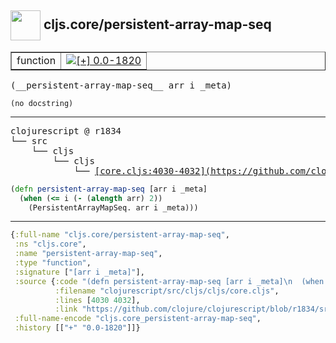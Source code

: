 ## <img width="48px" valign="middle" src="http://i.imgur.com/Hi20huC.png"> cljs.core/persistent-array-map-seq

 <table border="1">
<tr>
<td>function</td>
<td><a href="https://github.com/cljsinfo/api-refs/tree/0.0-1820"><img valign="middle" alt="[+] 0.0-1820" src="https://img.shields.io/badge/+-0.0--1820-lightgrey.svg"></a> </td>
</tr>
</table>

 <samp>
(__persistent-array-map-seq__ arr i _meta)<br>
</samp>

```
(no docstring)
```

---

 <pre>
clojurescript @ r1834
└── src
    └── cljs
        └── cljs
            └── <ins>[core.cljs:4030-4032](https://github.com/clojure/clojurescript/blob/r1834/src/cljs/cljs/core.cljs#L4030-L4032)</ins>
</pre>

```clj
(defn persistent-array-map-seq [arr i _meta]
  (when (<= i (- (alength arr) 2))
    (PersistentArrayMapSeq. arr i _meta)))
```


---

```clj
{:full-name "cljs.core/persistent-array-map-seq",
 :ns "cljs.core",
 :name "persistent-array-map-seq",
 :type "function",
 :signature ["[arr i _meta]"],
 :source {:code "(defn persistent-array-map-seq [arr i _meta]\n  (when (<= i (- (alength arr) 2))\n    (PersistentArrayMapSeq. arr i _meta)))",
          :filename "clojurescript/src/cljs/cljs/core.cljs",
          :lines [4030 4032],
          :link "https://github.com/clojure/clojurescript/blob/r1834/src/cljs/cljs/core.cljs#L4030-L4032"},
 :full-name-encode "cljs.core_persistent-array-map-seq",
 :history [["+" "0.0-1820"]]}

```
